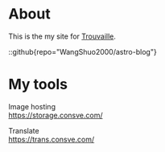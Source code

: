# About
This is the my site for [Trouvaille](https://github.com/WangShuo2000/astro-blog).

::github{repo="WangShuo2000/astro-blog"}

# My tools
Image hosting<br />
https://storage.consve.com/

Translate<br />
https://trans.consve.com/

<!-- > ### Sources of images used in this site
> - [Unsplash](https://unsplash.com/)
> - [星と少女](https://www.pixiv.net/artworks/108916539) by [Stella](https://www.pixiv.net/users/93273965)
> - [Rabbit - v1.4 Showcase](https://civitai.com/posts/586908) by [Rabbit_YourMajesty](https://civitai.com/user/Rabbit_YourMajesty) -->
